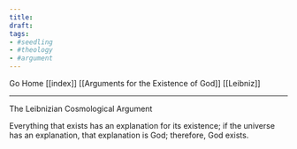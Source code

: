```yaml
---
title:
draft:
tags:
- #seedling 
- #theology
- #argument 
---
```


Go Home [[index]]
[[Arguments for the Existence of God]]
[[Leibniz]]

---

The Leibnizian Cosmological Argument

Everything that exists has an explanation for its existence; if the universe has an explanation, that explanation is God; therefore, God exists.